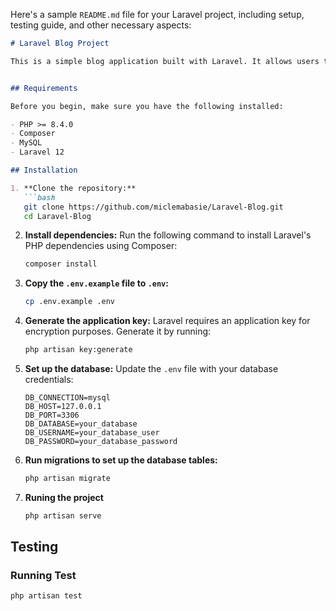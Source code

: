 Here's a sample `README.md` file for your Laravel project, including setup, testing guide, and other necessary aspects:

```markdown
# Laravel Blog Project

This is a simple blog application built with Laravel. It allows users to create, update, and delete posts, as well as leave comments on posts. The project includes user authentication, post management, and comment features.


## Requirements

Before you begin, make sure you have the following installed:

- PHP >= 8.4.0
- Composer
- MySQL
- Laravel 12

## Installation

1. **Clone the repository:**
   ```bash
   git clone https://github.com/miclemabasie/Laravel-Blog.git
   cd Laravel-Blog
   ```

2. **Install dependencies:**
   Run the following command to install Laravel's PHP dependencies using Composer:
   ```bash
   composer install
   ```

3. **Copy the `.env.example` file to `.env`:**
   ```bash
   cp .env.example .env
   ```

4. **Generate the application key:**
   Laravel requires an application key for encryption purposes. Generate it by running:
   ```bash
   php artisan key:generate
   ```

5. **Set up the database:**
   Update the `.env` file with your database credentials:
   ```env
   DB_CONNECTION=mysql
   DB_HOST=127.0.0.1
   DB_PORT=3306
   DB_DATABASE=your_database
   DB_USERNAME=your_database_user
   DB_PASSWORD=your_database_password
   ```

6. **Run migrations to set up the database tables:**
   ```bash
   php artisan migrate
   ```

7. **Runing the project**
    ```bash
    php artisan serve
    ```


## Testing

### Running Test
```bash
php artisan test
```

